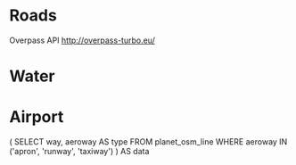 # Roads

Overpass API
http://overpass-turbo.eu/

  <!--
  This is an example Overpass query.
  Try it out by pressing the Run button above!
  You can find more examples with the Load tool.
  -->
  <query type="way">
    <has-kv k="highway"/>
    <bbox-query {{bbox}}/><!--this is auto-completed with the
                     current map view coordinates.-->
  </query>
  <!-- added by auto repair -->
  <union>
    <item/>
    <recurse type="down"/>
  </union>
  <!-- end of auto repair -->
  <print/>
  
# Water

  <!--
  This is an example Overpass query.
  Try it out by pressing the Run button above!
  You can find more examples with the Load tool.
  -->
  <query type="way">
    <has-kv k="natural" v="water"/>
    <bbox-query {{bbox}}/><!--this is auto-completed with the
                     current map view coordinates.-->
  </query>
  <!-- added by auto repair -->
  <union>
    <item/>
    <recurse type="down"/>
  </union>
  <!-- end of auto repair -->
  <print/>
  
# Airport
  
  ( SELECT way, aeroway AS type
    FROM planet_osm_line
    WHERE aeroway IN ('apron', 'runway', 'taxiway')
  ) AS data